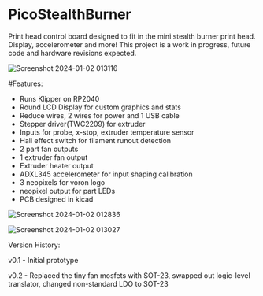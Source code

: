 # PicoStealthBurner
Print head control board designed to fit in the mini stealth burner print head. Display, accelerometer and more! This project is a work in progress, future code and hardware revisions expected. 

![Screenshot 2024-01-02 013116](https://github.com/james-carl-git/PicoStealthBurner/assets/78581339/d8298910-f1dc-4790-a2fa-db9e24e1a563)


#Features:
- Runs Klipper on RP2040
- Round LCD Display for custom graphics and stats
- Reduce wires, 2 wires for power and 1 USB cable
- Stepper driver(TWC2209) for extruder
- Inputs for probe, x-stop, extruder temperature sensor
- Hall effect switch for filament runout detection
- 2 part fan outputs
- 1 extruder fan output
- Extruder heater output
- ADXL345 accelerometer for input shaping calibration
- 3 neopixels for voron logo
- neopixel output for part LEDs
- PCB designed in kicad

![Screenshot 2024-01-02 012836](https://github.com/james-carl-git/PicoStealthBurner/assets/78581339/1134632e-56fe-4059-9b44-1a5c5d6b602b)

![Screenshot 2024-01-02 013027](https://github.com/james-carl-git/PicoStealthBurner/assets/78581339/f6b88fba-6347-4b96-8044-a7924675b536)

Version History:

v0.1 - Initial prototype

v0.2 - Replaced the tiny fan mosfets with SOT-23, swapped out logic-level translator, changed non-standard LDO to SOT-23
